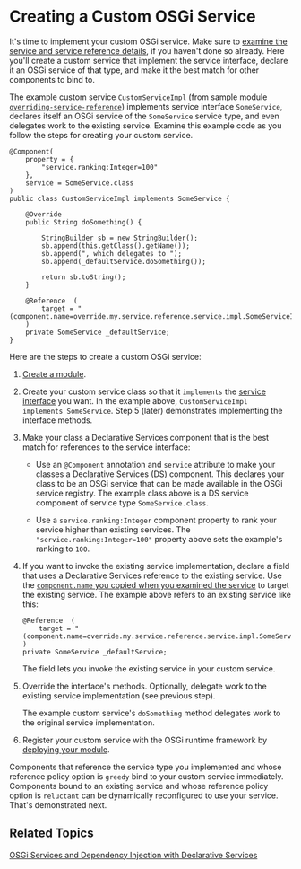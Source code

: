 # Creating a Custom OSGi Service [](id=creating-a-custom-osgi-service)

It's time to implement your custom OSGi service. Make sure to
[examine the service and service reference details](/develop/tutorials/-/knowledge_base/7-1/examining-an-osgi-service-to-override),
if you haven't done so already. Here you'll create a custom service that
implement the service interface, declare it an OSGi service of that type, and
make it the best match for other components to bind to. 

The example custom service `CustomServiceImpl` (from sample module [`overriding-service-reference`](https://dev.liferay.com/documents/10184/656312/overriding-service-reference.zip))
implements service interface `SomeService`, declares itself an OSGi service of
the `SomeService` service type, and even delegates work to the existing service.
Examine this example code as you follow the steps for creating your custom
service. 

    @Component(
        property = {
            "service.ranking:Integer=100"
        },
        service = SomeService.class
    )
    public class CustomServiceImpl implements SomeService {

        @Override
        public String doSomething() {

            StringBuilder sb = new StringBuilder();
            sb.append(this.getClass().getName());
            sb.append(", which delegates to ");
            sb.append(_defaultService.doSomething());

            return sb.toString();
        }

        @Reference  (
            target = "(component.name=override.my.service.reference.service.impl.SomeServiceImpl)"
        )
        private SomeService _defaultService;
    }

Here are the steps to create a custom OSGi service:

1.  [Create a module](/develop/tutorials/-/knowledge_base/7-1/starting-module-development). 

2.  Create your custom service class so that it `implements` the
    [service interface](/develop/tutorials/-/knowledge_base/7-1/examining-an-osgi-service-to-override#step-1-copy-the-service-interface-name)
    you want. In the example above, `CustomServiceImpl implements SomeService`.
    Step 5 (later) demonstrates implementing the interface methods. 

3.  Make your class a Declarative Services component that is the best match for 
    references to the service interface:

    - Use an `@Component` annotation and `service` attribute to make your 
    classes a Declarative Services (DS) component. This declares your class to
    be an OSGi service that can be made available in the OSGi service registry.
    The example class above is a DS service component of service type
    `SomeService.class`. 

    - Use a `service.ranking:Integer` component property to rank your service 
    higher than existing services. The `"service.ranking:Integer=100"` property
    above sets the example's ranking to `100`. 

4.  If you want to invoke the existing service implementation, 
    declare a field that uses a Declarative Services reference to the existing
    service. Use the
    [`component.name` you copied when you examined the service](/develop/tutorials/-/knowledge_base/7-1/examining-an-osgi-service-to-override#step-2-copy-the-existing-service-name)
    to target the existing service. The example above refers to an existing
    service like this:

        @Reference  (
            target = "(component.name=override.my.service.reference.service.impl.SomeServiceImpl)"
        )
        private SomeService _defaultService;

    The field lets you invoke the existing service in your custom service. 

5.  Override the interface's methods. Optionally, delegate 
    work to the existing service implementation (see previous step). 

    The example custom service's `doSomething` method delegates work to the
    original service implementation.  

6.  Register your custom service with the OSGi runtime framework by
    [deploying your module](/develop/tutorials/-/knowledge_base/7-1/starting-module-development#building-and-deploying-a-module).

Components that reference the service type you implemented and whose reference
policy option is `greedy` bind to your custom service immediately. Components
bound to an existing service and whose reference policy option is `reluctant`
can be dynamically reconfigured to use your service. That's demonstrated next. 

## Related Topics [](id=related-topics)

[OSGi Services and Dependency Injection with Declarative Services](/develop/tutorials/-/knowledge_base/7-1/osgi-services-and-dependency-injection-with-declarative-services)
